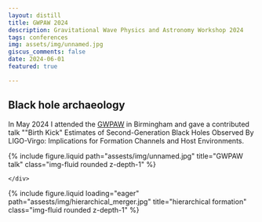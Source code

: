 ```yaml
---
layout: distill
title: GWPAW 2024
description: Gravitational Wave Physics and Astronomy Workshop 2024
tags: conferences
img: assets/img/unnamed.jpg
giscus_comments: false
date: 2024-06-01
featured: true

---
```


## Black hole archaeology

In May 2024 I attended the [GWPAW](https://www.gwpaw2024.space/) in Birmingham and gave a contributed talk ""Birth Kick" Estimates of Second-Generation Black Holes Observed By LIGO-Virgo: Implications for Formation Channels and Host Environments.

<div class="row">   
        <div class="col-sm mt-3 mt-md-0">
                {% include figure.liquid path="assests/img/unnamed.jpg" title="GWPAW talk" class="img-fluid rounded z-depth-1" %}
        </div>
        <div class="col-sm-4 mt-3 mt-md-0">
        
    </div>
</div>
<div class="caption">
    
</div>



<div class="row">   <div class="col-sm mt-3 mt-md-0">
        {% include figure.liquid loading="eager" path="assests/img/hierarchical_merger.jpg" title="hierarchical formation" class="img-fluid rounded z-depth-1" %}
    </div>
</div>
